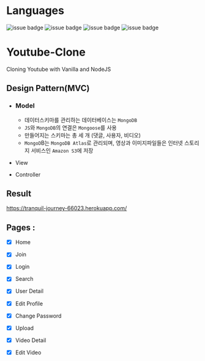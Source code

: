 # Languages

![issue badge](https://img.shields.io/badge/language-PUG-orange.svg)
![issue badge](https://img.shields.io/badge/language-CSS-informational.svg)
![issue badge](https://img.shields.io/badge/language-JS-yellow.svg)
![issue badge](https://img.shields.io/badge/language-Node-peru.svg)

# Youtube-Clone

Cloning Youtube with Vanilla and NodeJS

## Design Pattern(MVC)
- ### Model
  - 데이터스키마를 관리하는 데이터베이스는 `MongoDB`
  - `JS`와 `MongoDB`의 연결은 `Mongoose`를 사용
  - 만들어지는 스키마는 총 세 개 (댓글, 사용자, 비디오)
  - `MongoD`B는 `MongoDB Atlas`로 관리되며, 영상과 이미지파일들은 인터넷 스토리지 서비스인 `Amazon S3`에 저장


- View
- Controller

## Result    

https://tranquil-journey-66023.herokuapp.com/

## Pages :

- [x] Home
- [x] Join
- [x] Login
- [x] Search
- [x] User Detail
- [X] Edit Profile
- [X] Change Password
- [X] Upload
- [x] Video Detail
- [X] Edit Video

